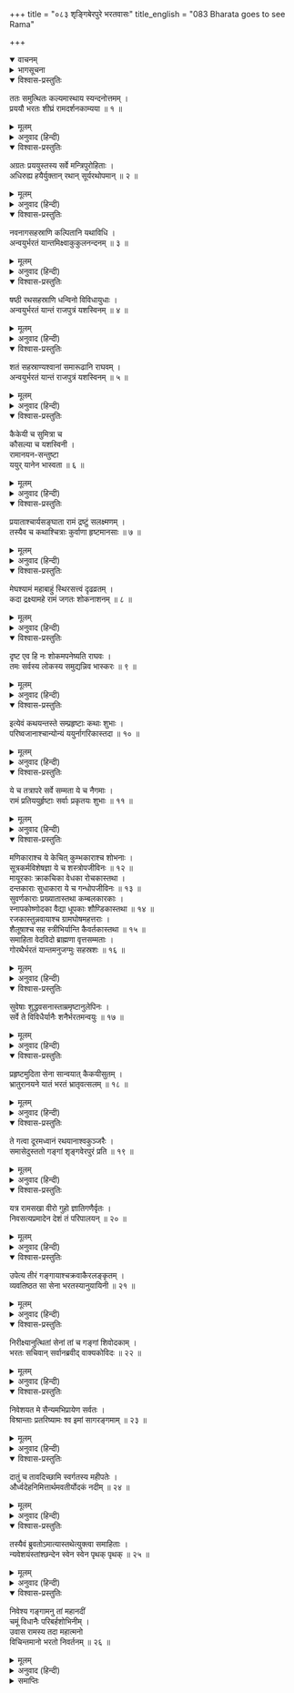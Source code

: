 +++
title = "०८३ शृङ्गिबेरपुरे भरतवासः"
title_english = "083 Bharata goes to see Rama"

+++
<details open><summary>वाचनम्</summary>
<div caption="श्रीराम-हरिसीताराममूर्ति-घनपाठिभ्यां वचनम्" class="audioEmbed" src="https://archive.org/download/Ramayana-recitation-Sriram-harisItArAmamUrti-Ghanapaati-v2/Kanda_2/Kanda_2_AYK-083-Shrungi_Berapure_Bharathaa_Vasaha.mp3"></div>
</details>

<details><summary>भागसूचना</summary>

83. भरतकी वनयात्रा और शृङ्गवेरपुरमें रात्रिवास
</details>

<details open><summary>विश्वास-प्रस्तुतिः</summary>

ततः समुत्थितः कल्यमास्थाय स्यन्दनोत्तमम् ।  
प्रययौ भरतः शीघ्रं रामदर्शनकाम्यया ॥ १ ॥
</details>

<details><summary>मूलम्</summary>

ततः समुत्थितः कल्यमास्थाय स्यन्दनोत्तमम् ।  
प्रययौ भरतः शीघ्रं रामदर्शनकाम्यया ॥ १ ॥
</details>

<details><summary>अनुवाद (हिन्दी)</summary>

तदनन्तर प्रातःकाल उठकर भरतने उत्तम रथपर आरूढ़ हो श्रीरामचन्द्रजीके दर्शनकी इच्छासे शीघ्रतापूर्वक प्रस्थान किया ॥ १ ॥
</details>

<details open><summary>विश्वास-प्रस्तुतिः</summary>

अग्रतः प्रययुस्तस्य सर्वे मन्त्रिपुरोहिताः ।  
अधिरुह्य हयैर्युक्तान् रथान् सूर्यरथोपमान् ॥ २ ॥
</details>

<details><summary>मूलम्</summary>

अग्रतः प्रययुस्तस्य सर्वे मन्त्रिपुरोहिताः ।  
अधिरुह्य हयैर्युक्तान् रथान् सूर्यरथोपमान् ॥ २ ॥
</details>

<details><summary>अनुवाद (हिन्दी)</summary>

उनके आगे-आगे सभी मन्त्री और पुरोहित घोड़े जुते हुए रथोंपर बैठकर यात्रा कर रहे थे । वे रथ सूर्यदेवके रथके समान तेजस्वी दिखायी देते थे ॥ २ ॥
</details>

<details open><summary>विश्वास-प्रस्तुतिः</summary>

नवनागसहस्राणि कल्पितानि यथाविधि ।  
अन्वयुर्भरतं यान्तमिक्ष्वाकुकुलनन्दनम् ॥ ३ ॥
</details>

<details><summary>मूलम्</summary>

नवनागसहस्राणि कल्पितानि यथाविधि ।  
अन्वयुर्भरतं यान्तमिक्ष्वाकुकुलनन्दनम् ॥ ३ ॥
</details>

<details><summary>अनुवाद (हिन्दी)</summary>

यात्रा करते हुए इक्ष्वाकुकुलनन्दन भरतके पीछे-पीछे विधिपूर्वक सजाये गये नौ हजार हाथी चल रहे थे ॥
</details>

<details open><summary>विश्वास-प्रस्तुतिः</summary>

षष्ठी रथसहस्राणि धन्विनो विविधायुधाः ।  
अन्वयुर्भरतं यान्तं राजपुत्रं यशस्विनम् ॥ ४ ॥
</details>

<details><summary>मूलम्</summary>

षष्ठी रथसहस्राणि धन्विनो विविधायुधाः ।  
अन्वयुर्भरतं यान्तं राजपुत्रं यशस्विनम् ॥ ४ ॥
</details>

<details><summary>अनुवाद (हिन्दी)</summary>

यात्रापरायण यशस्वी राजकुमार भरतके पीछे साठ हजार रथ और नाना प्रकारके आयुध धारण करनेवाले धनुर्धर योद्धा भी जा रहे थे ॥ ४ ॥
</details>

<details open><summary>विश्वास-प्रस्तुतिः</summary>

शतं सहस्राण्यश्वानां समारूढानि राघवम् ।  
अन्वयुर्भरतं यान्तं राजपुत्रं यशस्विनम् ॥ ५ ॥
</details>

<details><summary>मूलम्</summary>

शतं सहस्राण्यश्वानां समारूढानि राघवम् ।  
अन्वयुर्भरतं यान्तं राजपुत्रं यशस्विनम् ॥ ५ ॥
</details>

<details><summary>अनुवाद (हिन्दी)</summary>

उसी प्रकार एक लाख घुड़सवार भी उन यशस्वी रघुकुलनन्दन राजकुमार भरतकी यात्राके समय उनका अनुसरण कर रहे थे ॥ ५ ॥
</details>

<details open><summary>विश्वास-प्रस्तुतिः</summary>

कैकेयी च सुमित्रा च  
कौसल्या च यशस्विनी ।  
रामानयन-सन्तुष्टा  
ययुर् यानेन भास्वता ॥ ६ ॥
</details>

<details><summary>मूलम्</summary>

कैकेयी च सुमित्रा च कौसल्या च यशस्विनी ।  
रामानयनसन्तुष्टा ययुर्यानेन भास्वता ॥ ६ ॥
</details>

<details><summary>अनुवाद (हिन्दी)</summary>

कैकेयी, सुमित्रा और यशस्विनी कौसल्या देवी भी श्रीरामचन्द्रजीको लौटा लानेके लिये की जानेवाली उस यात्रासे संतुष्ट हो तेजस्वी रथके द्वारा प्रस्थित हुईं ॥
</details>

<details open><summary>विश्वास-प्रस्तुतिः</summary>

प्रयाताश्चार्यसङ्घाता रामं द्रष्टुं सलक्ष्मणम् ।  
तस्यैव च कथाश्चित्राः कुर्वाणा हृष्टमानसाः ॥ ७ ॥
</details>

<details><summary>मूलम्</summary>

प्रयाताश्चार्यसङ्घाता रामं द्रष्टुं सलक्ष्मणम् ।  
तस्यैव च कथाश्चित्राः कुर्वाणा हृष्टमानसाः ॥ ७ ॥
</details>

<details><summary>अनुवाद (हिन्दी)</summary>

ब्राह्मण आदि आर्यों (त्रैवर्णिकों) के समूह मनमें अत्यन्त हर्ष लेकर लक्ष्मणसहित श्रीरामका दर्शन करनेके लिये उन्हींके सम्बन्धमें विचित्र बातें कहते-सुनते हुए यात्रा कर रहे थे ॥ ७ ॥
</details>

<details open><summary>विश्वास-प्रस्तुतिः</summary>

मेघश्यामं महाबाहुं स्थिरसत्त्वं दृढव्रतम् ।  
कदा द्रक्ष्यामहे रामं जगतः शोकनाशनम् ॥ ८ ॥
</details>

<details><summary>मूलम्</summary>

मेघश्यामं महाबाहुं स्थिरसत्त्वं दृढव्रतम् ।  
कदा द्रक्ष्यामहे रामं जगतः शोकनाशनम् ॥ ८ ॥
</details>

<details><summary>अनुवाद (हिन्दी)</summary>

(वे आपसमें कहते थे—) ‘हमलोग दृढ़ताके साथ उत्तम व्रतका पालन करनेवाले तथा संसारका दुःख दूर करनेवाले, स्थितप्रज्ञ, श्यामवर्ण महाबाहु श्रीरामका कब दर्शन करेंगे? ॥ ८ ॥
</details>

<details open><summary>विश्वास-प्रस्तुतिः</summary>

दृष्ट एव हि नः शोकमपनेष्यति राघवः ।  
तमः सर्वस्य लोकस्य समुद्यन्निव भास्करः ॥ ९ ॥
</details>

<details><summary>मूलम्</summary>

दृष्ट एव हि नः शोकमपनेष्यति राघवः ।  
तमः सर्वस्य लोकस्य समुद्यन्निव भास्करः ॥ ९ ॥
</details>

<details><summary>अनुवाद (हिन्दी)</summary>

‘जैसे सूर्यदेव उदय लेते ही सारे जगत् का अन्धकार हर लेते हैं, उसी प्रकार श्रीरघुनाथजी हमारी आँखोंके सामने पड़ते ही हमलोगोंका सारा शोक-संताप दूर कर देंगे’ ॥ ९ ॥
</details>

<details open><summary>विश्वास-प्रस्तुतिः</summary>

इत्येवं कथयन्तस्ते सम्प्रहृष्टाः कथाः शुभाः ।  
परिष्वजानाश्चान्योन्यं ययुर्नागरिकास्तदा ॥ १० ॥
</details>

<details><summary>मूलम्</summary>

इत्येवं कथयन्तस्ते सम्प्रहृष्टाः कथाः शुभाः ।  
परिष्वजानाश्चान्योन्यं ययुर्नागरिकास्तदा ॥ १० ॥
</details>

<details><summary>अनुवाद (हिन्दी)</summary>

इस प्रकारकी बातें कहते और अत्यन्त हर्षसे भरकर एक-दूसरेका आलिङ्गन करते हुए अयोध्याके नागरिक उस समय यात्रा कर रहे थे ॥ १० ॥
</details>

<details open><summary>विश्वास-प्रस्तुतिः</summary>

ये च तत्रापरे सर्वे सम्मता ये च नैगमाः ।  
रामं प्रतिययुर्हृष्टाः सर्वाः प्रकृतयः शुभाः ॥ ११ ॥
</details>

<details><summary>मूलम्</summary>

ये च तत्रापरे सर्वे सम्मता ये च नैगमाः ।  
रामं प्रतिययुर्हृष्टाः सर्वाः प्रकृतयः शुभाः ॥ ११ ॥
</details>

<details><summary>अनुवाद (हिन्दी)</summary>

उस नगरमें जो दूसरे सम्मानित पुरुष थे, वे सब लोग तथा व्यापारी और शुभ विचारवाले प्रजाजन भी बड़े हर्षके साथ श्रीरामसे मिलनेके लिये प्रस्थित हुए ॥ ११ ॥
</details>

<details open><summary>विश्वास-प्रस्तुतिः</summary>

मणिकाराश्च ये केचित् कुम्भकाराश्च शोभनाः ।  
सूत्रकर्मविशेषज्ञा ये च शस्त्रोपजीविनः ॥ १२ ॥  
मायूरकाः क्राकचिका वेधका रोचकास्तथा ।  
दन्तकाराः सुधाकारा ये च गन्धोपजीविनः ॥ १३ ॥  
सुवर्णकाराः प्रख्यातास्तथा कम्बलकारकाः ।  
स्नापकोष्णोदका वैद्या धूपकाः शौण्डिकास्तथा ॥ १४ ॥  
रजकास्तुन्नवायाश्च ग्रामघोषमहत्तराः ।  
शैलूषाश्च सह स्त्रीभिर्यान्ति कैवर्तकास्तथा ॥ १५ ॥  
समाहिता वेदविदो ब्राह्मणा वृत्तसम्मताः ।  
गोरथैर्भरतं यान्तमनुजग्मुः सहस्रशः ॥ १६ ॥
</details>

<details><summary>मूलम्</summary>

मणिकाराश्च ये केचित् कुम्भकाराश्च शोभनाः ।  
सूत्रकर्मविशेषज्ञा ये च शस्त्रोपजीविनः ॥ १२ ॥  
मायूरकाः क्राकचिका वेधका रोचकास्तथा ।  
दन्तकाराः सुधाकारा ये च गन्धोपजीविनः ॥ १३ ॥  
सुवर्णकाराः प्रख्यातास्तथा कम्बलकारकाः ।  
स्नापकोष्णोदका वैद्या धूपकाः शौण्डिकास्तथा ॥ १४ ॥  
रजकास्तुन्नवायाश्च ग्रामघोषमहत्तराः ।  
शैलूषाश्च सह स्त्रीभिर्यान्ति कैवर्तकास्तथा ॥ १५ ॥  
समाहिता वेदविदो ब्राह्मणा वृत्तसम्मताः ।  
गोरथैर्भरतं यान्तमनुजग्मुः सहस्रशः ॥ १६ ॥
</details>

<details><summary>अनुवाद (हिन्दी)</summary>

जो कोई मणिकार (मणियोंको सानपर चढ़ाकर चमका देनेवाले), अच्छे कुम्भकार, सूतका ताना-बाना करके वस्त्र बनानेकी कलाके विशेषज्ञ, शस्त्र निर्माण करके जीविका चलानेवाले, मायूरक (मोरकी पाँखोंसे छत्र-व्यजन आदि बनानेवाले), आरेसे चन्दन आदिकी लकड़ी चीरनेवाले, मणि-मोती आदिमें छेद करनेवाले, रोचक (दीवारों और वेदी आदिमें शोभाका सम्पादन करनेवाले), दन्तकार (हाथीके दाँत आदिसे नाना प्रकारकी वस्तुओंका निर्माण करनेवाले), सुधाकार (चूना बनानेवाले), गन्धी, प्रसिद्ध सोनार, कम्बल और कालीन बनानेवाले, गरम जलसे नहलानेका काम करनेवाले, वैद्य, धूपक (धूपन-क्रियाद्वारा जीविका चलानेवाले), शौण्डिक (मद्यविक्रेता), धोबी, दर्जी, गाँवों तथा गोशालाओंके महतो, स्त्रियोंसहित नट, केवट तथा समाहितचित्त सदाचारी वेदवेत्ता सहस्रों ब्राह्मण बैलगाड़ियोंपर चढ़कर वनकी यात्रा करनेवाले भरतके पीछे-पीछे गये ॥ १२—१६ ॥
</details>

<details open><summary>विश्वास-प्रस्तुतिः</summary>

सुवेषाः शुद्धवसनास्ताम्रमृष्टानुलेपिनः ।  
सर्वे ते विविधैर्यानैः शनैर्भरतमन्वयुः ॥ १७ ॥
</details>

<details><summary>मूलम्</summary>

सुवेषाः शुद्धवसनास्ताम्रमृष्टानुलेपिनः ।  
सर्वे ते विविधैर्यानैः शनैर्भरतमन्वयुः ॥ १७ ॥
</details>

<details><summary>अनुवाद (हिन्दी)</summary>

सबके वेश सुन्दर थे । सबने शुद्ध वस्त्र धारण कर रखे थे तथा सबके अङ्गोंमें ताँबेके समान लाल रंगका अङ्गराग लगा था । वे सब-के-सब नाना प्रकारके वाहनोंद्वारा धीरे-धीरे भरतका अनुसरण कर रहे थे ॥ १७ ॥
</details>

<details open><summary>विश्वास-प्रस्तुतिः</summary>

प्रहृष्टमुदिता सेना सान्वयात् कैकयीसुतम् ।  
भ्रातुरानयने यातं भरतं भ्रातृवत्सलम् ॥ १८ ॥
</details>

<details><summary>मूलम्</summary>

प्रहृष्टमुदिता सेना सान्वयात् कैकयीसुतम् ।  
भ्रातुरानयने यातं भरतं भ्रातृवत्सलम् ॥ १८ ॥
</details>

<details><summary>अनुवाद (हिन्दी)</summary>

हर्ष और आनन्दमें भरी हुई वह सेना भाईको बुलानेके लिये प्रस्थित हुए कैकेयीकुमार भ्रातृवत्सल भरतके पीछे-पीछे चलने लगी ॥ १८ ॥
</details>

<details open><summary>विश्वास-प्रस्तुतिः</summary>

ते गत्वा दूरमध्वानं रथयानाश्वकुञ्जरैः ।  
समासेदुस्ततो गङ्गां शृङ्गवेरपुरं प्रति ॥ १९ ॥
</details>

<details><summary>मूलम्</summary>

ते गत्वा दूरमध्वानं रथयानाश्वकुञ्जरैः ।  
समासेदुस्ततो गङ्गां शृङ्गवेरपुरं प्रति ॥ १९ ॥
</details>

<details><summary>अनुवाद (हिन्दी)</summary>

इस प्रकार रथ, पालकी, घोड़े और हाथियोंके द्वारा बहुत दूरतकका मार्ग तय कर लेनेके बाद वे सब लोग शृङ्गवेरपुरमें गङ्गाजीके तटपर जा पहुँचे ॥ १९ ॥
</details>

<details open><summary>विश्वास-प्रस्तुतिः</summary>

यत्र रामसखा वीरो गुहो ज्ञातिगणैर्वृतः ।  
निवसत्यप्रमादेन देशं तं परिपालयन् ॥ २० ॥
</details>

<details><summary>मूलम्</summary>

यत्र रामसखा वीरो गुहो ज्ञातिगणैर्वृतः ।  
निवसत्यप्रमादेन देशं तं परिपालयन् ॥ २० ॥
</details>

<details><summary>अनुवाद (हिन्दी)</summary>

जहाँ श्रीरामचन्द्रजीका सखा वीर निषादराज गुह सावधानीके साथ उस देशकी रक्षा करता हुआ अपने भाई-बन्धुओंके साथ निवास करता था ॥ २० ॥
</details>

<details open><summary>विश्वास-प्रस्तुतिः</summary>

उपेत्य तीरं गङ्गायाश्चक्रवाकैरलङ्कृतम् ।  
व्यवतिष्ठत सा सेना भरतस्यानुयायिनी ॥ २१ ॥
</details>

<details><summary>मूलम्</summary>

उपेत्य तीरं गङ्गायाश्चक्रवाकैरलङ्कृतम् ।  
व्यवतिष्ठत सा सेना भरतस्यानुयायिनी ॥ २१ ॥
</details>

<details><summary>अनुवाद (हिन्दी)</summary>

चक्रवाकोंसे अलंकृत गङ्गातटपर पहुँचकर भरतका अनुसरण करनेवाली वह सेना ठहर गयी ॥ २१ ॥
</details>

<details open><summary>विश्वास-प्रस्तुतिः</summary>

निरीक्ष्यानुत्थितां सेनां तां च गङ्गां शिवोदकाम् ।  
भरतः सचिवान् सर्वानब्रवीद् वाक्यकोविदः ॥ २२ ॥
</details>

<details><summary>मूलम्</summary>

निरीक्ष्यानुत्थितां सेनां तां च गङ्गां शिवोदकाम् ।  
भरतः सचिवान् सर्वानब्रवीद् वाक्यकोविदः ॥ २२ ॥
</details>

<details><summary>अनुवाद (हिन्दी)</summary>

पुण्यसलिला भागीरथीका दर्शन करके अपनी उस सेनाको शिथिल हुई देख बातचीत करनेकी कलामें कुशल भरतने समस्त सचिवोंसे कहा— ॥ २२ ॥
</details>

<details open><summary>विश्वास-प्रस्तुतिः</summary>

निवेशयत मे सैन्यमभिप्रायेण सर्वतः ।  
विश्रान्ताः प्रतरिष्यामः श्व इमां सागरङ्गमाम् ॥ २३ ॥
</details>

<details><summary>मूलम्</summary>

निवेशयत मे सैन्यमभिप्रायेण सर्वतः ।  
विश्रान्ताः प्रतरिष्यामः श्व इमां सागरङ्गमाम् ॥ २३ ॥
</details>

<details><summary>अनुवाद (हिन्दी)</summary>

‘आपलोग मेरे सैनिकोंको उनकी इच्छाके अनुसार यहाँ सब ओर ठहरा दीजिये । आज रातमें विश्राम कर लेनेके बाद हम सब लोग कल सबेरे इन सागर-गामिनी नदी गङ्गाजीको पार करेंगे ॥ २३ ॥
</details>

<details open><summary>विश्वास-प्रस्तुतिः</summary>

दातुं च तावदिच्छामि स्वर्गतस्य महीपतेः ।  
और्ध्वदेहनिमित्तार्थमवतीर्योदकं नदीम् ॥ २४ ॥
</details>

<details><summary>मूलम्</summary>

दातुं च तावदिच्छामि स्वर्गतस्य महीपतेः ।  
और्ध्वदेहनिमित्तार्थमवतीर्योदकं नदीम् ॥ २४ ॥
</details>

<details><summary>अनुवाद (हिन्दी)</summary>

‘यहाँ ठहरनेका एक और प्रयोजन है—मैं चाहता हूँ कि गङ्गाजीमें उतरकर स्वर्गीय महाराजके पारलौकिक कल्याणके लिये जलाञ्जलि दे दूँ’ ॥ २४ ॥
</details>

<details open><summary>विश्वास-प्रस्तुतिः</summary>

तस्यैवं ब्रुवतोऽमात्यास्तथेत्युक्त्वा समाहिताः ।  
न्यवेशयंस्तांश्छन्देन स्वेन स्वेन पृथक् पृथक् ॥ २५ ॥
</details>

<details><summary>मूलम्</summary>

तस्यैवं ब्रुवतोऽमात्यास्तथेत्युक्त्वा समाहिताः ।  
न्यवेशयंस्तांश्छन्देन स्वेन स्वेन पृथक् पृथक् ॥ २५ ॥
</details>

<details><summary>अनुवाद (हिन्दी)</summary>

उनके इस प्रकार कहनेपर सभी मन्त्रियोंने ‘तथास्तु’ कहकर उनकी आज्ञा स्वीकार की और समस्त सैनिकोंको उनकी इच्छाके अनुसार भिन्न-भिन्न स्थानोंपर ठहरा दिया ॥ २५ ॥
</details>

<details open><summary>विश्वास-प्रस्तुतिः</summary>

निवेश्य गङ्गामनु तां महानदीं  
चमूं विधानैः परिबर्हशोभिनीम् ।  
उवास रामस्य तदा महात्मनो  
विचिन्तमानो भरतो निवर्तनम् ॥ २६ ॥
</details>

<details><summary>मूलम्</summary>

निवेश्य गङ्गामनु तां महानदीं  
चमूं विधानैः परिबर्हशोभिनीम् ।  
उवास रामस्य तदा महात्मनो  
विचिन्तमानो भरतो निवर्तनम् ॥ २६ ॥
</details>

<details><summary>अनुवाद (हिन्दी)</summary>

महानदी गङ्गाके तटपर खेमे आदिसे सुशोभित होनेवाली उस सेनाको व्यवस्थापूर्वक ठहराकर भरतने महात्मा श्रीरामके लौटनेके विषयमें विचार करते हुए उस समय वहीं निवास किया ॥ २६ ॥
</details>

<details><summary>समाप्तिः</summary>

इत्यार्षे श्रीमद्रामायणे वाल्मीकीये आदिकाव्येऽयोध्याकाण्डे त्र्यशीतितमः सर्गः ॥ ८३ ॥  
इस प्रकार श्रीवाल्मीकिनिर्मित आर्षरामायण आदिकाव्यके अयोध्याकाण्डमें तिरासीवाँ सर्ग पूरा हुआ ॥ ८३ ॥
</details>

